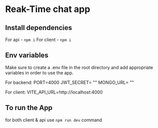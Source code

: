 # Reak-Time chat app

## Install dependencies
For api - `npm i`
For client -  `npm i`

## Env variables
Make sure to create a .env file in the root directory and add appropriate variables in order to use the app.

For backend:
PORT=4000
JWT_SECRET= "<add a random secure key for jwt_secret>"
MONGO_URL= "<put your mongodb atlas URI here>"

For client:
VITE_API_URL=http://localhost:4000

## To run the App
for both client & api use `npm run dev` command 
